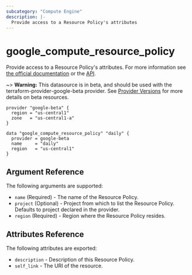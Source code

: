 ```yaml
---
subcategory: "Compute Engine"
description: |-
  Provide access to a Resource Policy's attributes
---
```


# google_compute_resource_policy

Provide access to a Resource Policy's attributes. For more information see [the official documentation](https://cloud.google.com/compute/docs/disks/scheduled-snapshots) or the [API](https://cloud.google.com/compute/docs/reference/rest/beta/resourcePolicies).

~> **Warning:** This datasource is in beta, and should be used with the terraform-provider-google-beta provider.
See [Provider Versions](https://terraform.io/docs/providers/google/guides/provider_versions.html) for more details on beta resources.

```hcl
provider "google-beta" {
  region = "us-central1"
  zone   = "us-central1-a"
}

data "google_compute_resource_policy" "daily" {
  provider = google-beta
  name     = "daily"
  region   = "us-central1"
}
```

## Argument Reference

The following arguments are supported:

* `name` (Required) - The name of the Resource Policy.
* `project` (Optional) - Project from which to list the Resource Policy. Defaults to project declared in the provider.
* `region` (Required) - Region where the Resource Policy resides.

## Attributes Reference

The following attributes are exported:

* `description` - Description of this Resource Policy.
* `self_link` - The URI of the resource.
